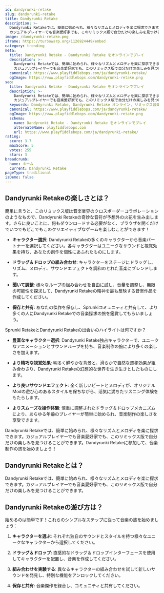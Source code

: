 ```yaml
---
id: dandyrunki-retake
slug: dandyrunki-retake
title: Dandyrunki Retake
description: >-
  Dandyrunki Retakeでは、簡単に始められ、様々なリズムとメロディを楽に探求できます。
  カジュアルプレイヤーでも音楽愛好家でも、このリミックス版で自分だけの楽しみを見つけることができます。
image: /dandyrunki-retake.png
iframe: https://turbowarp.org/1126924449/embed
category: trending
meta:
  title: Dandyrunki Retake - Dandyrunki Retake をオンラインでプレイ
  description: >-
    Dandyrunki Retakeでは、簡単に始められ、様々なリズムとメロディを楽に探求できます。
    カジュアルプレイヤーでも音楽愛好家でも、このリミックス版で自分だけの楽しみを見つけることができます。
  canonical: https://www.playfiddlebops.com/ja/dandyrunki-retake/
  ogImage: https://www.playfiddlebops.com/dandyrunki-retake.png
seo:
  title: Dandyrunki Retake - Dandyrunki Retake をオンラインでプレイ
  description: >-
    Dandyrunki Retakeでは、簡単に始められ、様々なリズムとメロディを楽に探求できます。
    カジュアルプレイヤーでも音楽愛好家でも、このリミックス版で自分だけの楽しみを見つけることができます。
  keywords: Dandyrunki Retake, Dandyrunki Retake オンライン, リミックス音楽ゲーム
  canonical: https://www.playfiddlebops.com/ja/dandyrunki-retake/
  ogImage: https://www.playfiddlebops.com/dandyrunki-retake.png
  schema:
    name: Dandyrunki Retake - Dandyrunki Retake をオンラインでプレイ
    alternateName: playfiddlebops.com
    url: https://www.playfiddlebops.com/ja/dandyrunki-retake/
rating:
  score: 3.7
  maxScore: 5
  votes: 255
  stars: 3
breadcrumb:
  home: ホーム
  current: Dandyrunki Retake
pageType: traditional
isDemo: false
---
```


## Dandyrunki Retakeの楽しさとは？

簡単に言うと、このリミックス版は音楽業界のクロスボーダーコラボレーションのようなもので、Dandyrunki Retakeの奇妙な音符が予想外の火花を生み出します。さらに良いことに、何もダウンロードする必要がなく、ブラウザを開くだけでいつでもどこでもこのクリエイティブなゲームを楽しむことができます！

- **キャラクター選択**: Dandyrunki Retakeの多くのキャラクターから音楽パートナーを選択してください。各キャラクターはユニークなサウンドと視覚効果を持ち、あなたの創作を個性にあふれたものにします。

- **ドラッグ＆ドロップの組み合わせ**: キャラクターをステージにドラッグし、リズム、メロディ、サウンドエフェクトを調和のとれた音楽にブレンドします。

- **聞いて調整**: 様々なループの組み合わせを自由に試し、音量を調整し、無限の可能性を探求して、Dandyrunki Retakeの精神を最も反映する音楽作品を作成してください。

- **保存と共有**: あなたの傑作を保存し、Sprunkiコミュニティと共有して、より多くの人にDandyrunki Retakeでの音楽探求の旅を鑑賞してもらいましょう。

Sprunki RetakeとDandyrunki Retakeの出会いのハイライトは何ですか？

- **豊富なキャラクター選択**: Dandyrunki Retake独占キャラクターで、ユニークなアニメーションとサウンドループを持ち、音楽制作の旅により多くの楽しさを加えます。

- **より精巧な視覚効果**: 明るく鮮やかな背景と、滑らかで自然な遷移効果が組み合わさり、Dandyrunki Retakeの幻想的な世界を生き生きとしたものにします。

- **より良いサウンドエフェクト**: 全く新しいビートとメロディが、オリジナルModの遊び心のあるスタイルを保ちながら、活気に満ちたリスニング体験をもたらします。

- **よりスムーズな操作体験**: 慎重に調整されたドラッグ＆ドロップメカニズムにより、あらゆる年齢のプレイヤーが簡単に始められ、音楽制作の楽しさを享受できます。

Dandyrunki Retakeでは、簡単に始められ、様々なリズムとメロディを楽に探求できます。カジュアルプレイヤーでも音楽愛好家でも、このリミックス版で自分だけの楽しみを見つけることができます。Dandyrunki Retakeに参加して、音楽制作の旅を始めましょう！

## Dandyrunki Retakeとは？

Dandyrunki Retakeでは、簡単に始められ、様々なリズムとメロディを楽に探求できます。カジュアルプレイヤーでも音楽愛好家でも、このリミックス版で自分だけの楽しみを見つけることができます。

## Dandyrunki Retakeの遊び方は？

始めるのは簡単です！これらのシンプルなステップに従って音楽の旅を始めましょう：

1. **キャラクターを選ぶ**: それぞれ独自のサウンドとスタイルを持つ様々なユニークなキャラクターから選択してください。

2. **ドラッグ＆ドロップ**: 直感的なドラッグ＆ドロップインターフェースを使用してキャラクターを配置し、音楽を作成してください。

3. **組み合わせを実験する**: 異なるキャラクターの組み合わせを試して新しいサウンドを発見し、特別な機能をアンロックしてください。

4. **保存と共有**: 音楽傑作を録音し、コミュニティと共有してください。